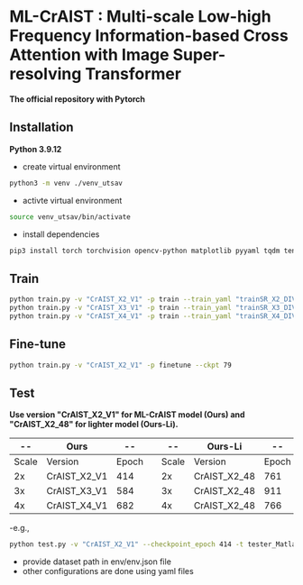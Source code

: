 # ML-CrAIST : Multi-scale Low-high Frequency Information-based Cross Attention with Image Super-resolving Transformer

**The official repository with Pytorch**

## Installation

**Python 3.9.12**

- create virtual environment
``` bash
python3 -m venv ./venv_utsav
```

- activte virtual environment
``` bash
source venv_utsav/bin/activate
```

- install dependencies  
``` bash
pip3 install torch torchvision opencv-python matplotlib pyyaml tqdm tensorboardX tensorboard einops thop
```

## Train  
``` bash
python train.py -v "CrAIST_X2_V1" -p train --train_yaml "trainSR_X2_DIV2K.yaml"
python train.py -v "CrAIST_X3_V1" -p train --train_yaml "trainSR_X3_DIV2K.yaml"
python train.py -v "CrAIST_X4_V1" -p train --train_yaml "trainSR_X4_DIV2K.yaml"
```

## Fine-tune  
``` bash
python train.py -v "CrAIST_X2_V1" -p finetune --ckpt 79
```

## Test
**Use version "CrAIST_X2_V1" for ML-CrAIST model (Ours) and "CrAIST_X2_48" for lighter model (Ours-Li).**

-- | Ours | --  |  | -- | Ours-Li | --
--- | --- | --- | --- | --- | --- | ---
Scale | Version | Epoch | |Scale | Version | Epoch
2x | CrAIST_X2_V1 | 414 | |2x | CrAIST_X2_48 | 761
3x | CrAIST_X3_V1 | 584 | |3x | CrAIST_X2_48 | 911
4x | CrAIST_X4_V1 | 682 | |4x | CrAIST_X2_48 | 766

-e.g.,
``` bash
python test.py -v "CrAIST_X2_V1" --checkpoint_epoch 414 -t tester_Matlab --test_dataset_name "Urban100"
```

- provide dataset path in env/env.json file  
- other configurations are done using yaml files  

